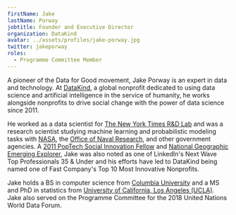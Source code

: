 ```yaml
---
firstName: Jake
lastName: Porway
jobtitle: Founder and Executive Director
organization: DataKind
avatar: ../assets/profiles/jake-porway.jpg
twitter: jakeporway
roles:
  - Programme Committee Member
---
```


A pioneer of the Data for Good movement, Jake Porway is an expert in data and technology. At [DataKind](https://www.datakind.org/), a global nonprofit dedicated to using data science and artificial intelligence in the service of humanity, he works alongside nonprofits to drive social change with the power of data science since 2011.

He worked as a data scientist for [The New York Times R&D Lab](https://rd.nytimes.com/) and was a research scientist studying machine learning and probabilistic modeling tasks with [NASA](https://www.nasa.gov/), the [Office of Naval Research](https://www.onr.navy.mil/), and other government agencies. A [2011 PopTech Social Innovation Fellow](https://poptech.org/instigator/jake-porway/) and [National Geographic Emerging Explorer](https://www.nationalgeographic.org/explorers/), Jake was also noted as one of LinkedIn's Next Wave Top Professionals 35 & Under and his efforts have led to DataKind being named one of Fast Company's Top 10 Most Innovative Nonprofits.

Jake holds a BS in computer science from [Columbia University](https://www.columbia.edu/) and a MS and PhD in statistics from [University of California, Los Angeles (UCLA)](http://www.ucla.edu/). Jake also served on the Programme Committee for the 2018 United Nations World Data Forum.
